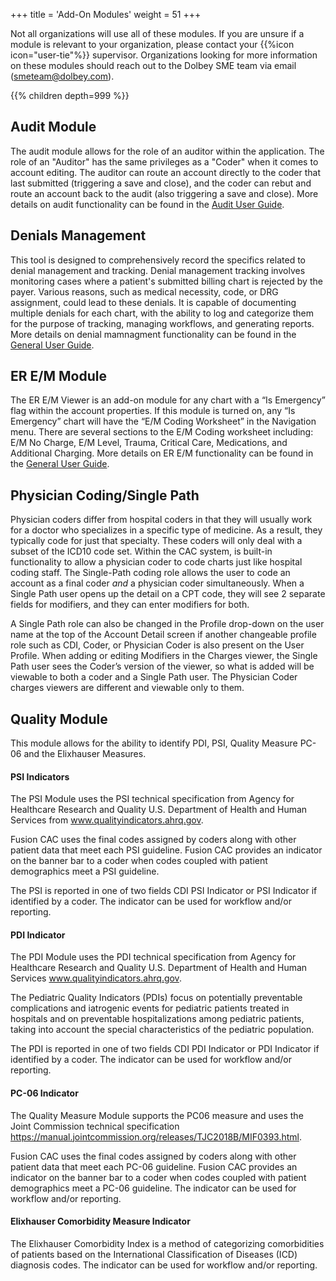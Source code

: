+++
title = 'Add-On Modules'
weight = 51
+++

Not all organizations will use all of these modules. If you are unsure if a module is relevant to your organization, please contact your {{%icon icon="user-tie"%}} supervisor. Organizations looking for more information on these modules should reach out to the Dolbey SME team via email (smeteam@dolbey.com). 

{{% children depth=999 %}}

## Audit Module

The audit module allows for the role of an auditor within the application. The role of an "Auditor" has the same privileges as a "Coder" when it comes to account editing. The auditor can route an account directly to the coder that last submitted (triggering a save and close), and the coder can rebut and route an account back to the audit (also triggering a save and close). More details on audit functionality can be found in the [Audit User Guide](https://dolbeysystems.github.io/fusion-cac-web-docs/auditor-user-guide/). 


## Denials Management 

This tool is designed to comprehensively record the specifics related to denial management and tracking. Denial management tracking involves monitoring cases where a patient's submitted billing chart is rejected by the payer. Various reasons, such as medical necessity, code, or DRG assignment, could lead to these denials. It is capable of documenting multiple denials for each chart, with the ability to log and categorize them for the purpose of tracking, managing workflows, and generating reports. More details on denial mamnagment functionality can be found in the [General User Guide](https://dolbeysystems.github.io/fusion-cac-web-docs/coding-user-guide/coding-a-patient-chart/account-viewers/denial-management-viewer/).

## ER E/M Module 

The ER E/M Viewer is an add-on module for any chart with a “Is Emergency” flag within the account properties.
If this module is turned on, any “Is Emergency” chart will have the “E/M Coding Worksheet” in the Navigation menu. 
There are several sections to the E/M Coding worksheet including:  E/M No Charge, E/M Level, Trauma, Critical Care, Medications, and Additional Charging. More details on ER E/M functionality can be found in the [General User Guide](https://dolbeysystems.github.io/fusion-cac-web-docs/coding-user-guide/coding-a-patient-chart/account-screen/#navigation-pane).


## Physician Coding/Single Path

Physician coders differ from hospital coders in that they will usually work for a doctor who specializes in a specific type of medicine. As a result, they typically code for just that specialty. These coders will only deal with a subset of the ICD10 code set. Within the CAC system, is built-in functionality to allow a physician coder to code charts just like hospital coding staff. The Single-Path coding role allows the user to code an account as a final coder *and* a physician coder simultaneously. When a Single Path user opens up the detail on a CPT code, they will see 2 separate fields for modifiers, and they can enter modifiers for both.

A Single Path role can also be changed in the Profile drop-down on the user name at the top of the  Account  Detail screen if another changeable profile role such as CDI, Coder, or Physician Coder is also present on the User Profile.  When adding or editing Modifiers in the Charges viewer, the Single Path user sees the Coder’s version of the viewer, so what is added will be viewable to both a coder and a Single Path user. The Physician Coder charges viewers are different and viewable only to them. 

## Quality Module

This module allows for the ability to identify PDI, PSI, Quality Measure PC-06 and the Elixhauser Measures. 

#### PSI Indicators

The PSI Module uses the PSI technical specification from Agency for Healthcare Research and Quality
U.S. Department of Health and Human Services from www.qualityindicators.ahrq.gov.

Fusion CAC uses the final codes assigned by coders along with other patient data that meet each PSI
guideline. Fusion CAC provides an indicator on the banner bar to a coder when codes coupled with
patient demographics meet a PSI guideline.

The PSI is reported in one of two
fields CDI PSI Indicator or PSI Indicator if identified by a coder. The indicator can be used for workflow
and/or reporting.

#### PDI Indicator

The PDI Module uses the PDI technical specification from Agency for Healthcare Research and Quality
U.S. Department of Health and Human Services www.qualityindicators.ahrq.gov.

The Pediatric Quality Indicators (PDIs) focus on potentially preventable complications and iatrogenic
events for pediatric patients treated in hospitals and on preventable hospitalizations among pediatric
patients, taking into account the special characteristics of the pediatric population.

The PDI is reported in one of
two fields CDI PDI Indicator or PDI Indicator if identified by a coder. The indicator can be used for
workflow and/or reporting.


#### PC-06 Indicator

The Quality Measure Module supports the PC06 measure and uses the Joint Commission technical
specification https://manual.jointcommission.org/releases/TJC2018B/MIF0393.html.

Fusion CAC uses the final codes assigned by coders along with other patient data that meet each PC-06
guideline. Fusion CAC provides an indicator on the banner bar to a coder when codes coupled with
patient demographics meet a PC-06 guideline. The indicator can be used for workflow and/or reporting.


#### Elixhauser Comorbidity Measure Indicator

The Elixhauser Comorbidity Index is a method of categorizing comorbidities of patients based on the
International Classification of Diseases (ICD) diagnosis codes. The indicator can be used for workflow
and/or reporting. 



